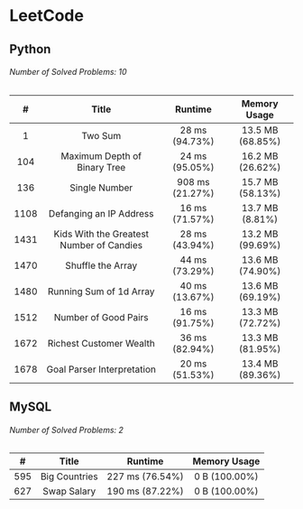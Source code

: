 # LeetCode
## Python
###### Number of Solved Problems: 10
|#|Title|Runtime|Memory Usage|
|:---:|:---:|:---:|:---:|
|1|Two Sum|28 ms (94.73%)|13.5 MB (68.85%)|
|104|Maximum Depth of Binary Tree|24 ms (95.05%)|16.2 MB (26.62%)|
|136|Single Number|908 ms (21.27%)|15.7 MB (58.13%)|
|1108|Defanging an IP Address|16 ms (71.57%)|13.7 MB (8.81%)|
|1431|Kids With the Greatest Number of Candies|28 ms (43.94%)|13.2 MB (99.69%)|
|1470|Shuffle the Array|44 ms (73.29%)|13.6 MB (74.90%)|
|1480|Running Sum of 1d Array|40 ms (13.67%)|13.6 MB (69.19%)|
|1512|Number of Good Pairs|16 ms (91.75%)|13.3 MB (72.72%)|
|1672|Richest Customer Wealth|36 ms (82.94%)|13.3 MB (81.95%)|
|1678|Goal Parser Interpretation|20 ms (51.53%)|13.4 MB (89.36%)|

## MySQL
###### Number of Solved Problems: 2
|#|Title|Runtime|Memory Usage|
|:---:|:---:|:---:|:---:|
|595|Big Countries|227 ms (76.54%)|0 B (100.00%)|
|627|Swap Salary|190 ms (87.22%)|0 B (100.00%)|
